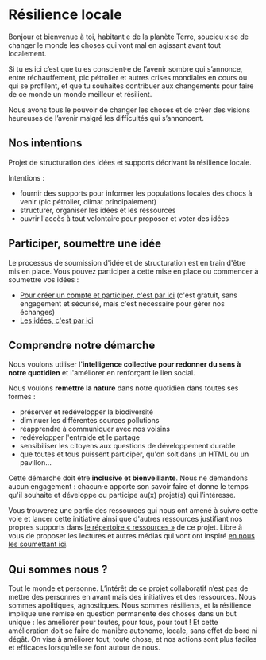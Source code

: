 # Résilience locale

Bonjour et bienvenue à toi, habitant·e de la planète Terre, soucieu·x·se de changer le monde les choses qui vont mal en agissant avant tout localement.

Si tu es ici c’est que tu es conscient·e de l’avenir sombre qui s’annonce, entre réchauffement, pic pétrolier et autres crises mondiales en cours ou qui se profilent, et que tu souhaites contribuer aux changements pour faire de ce monde un monde meilleur et résilient.

Nous avons tous le pouvoir de changer les choses et de créer des visions heureuses de l’avenir malgré les difficultés qui s’annoncent.


## Nos intentions

Projet de structuration des idées et supports décrivant la résilience locale.

Intentions :

- fournir des supports pour informer les populations locales des chocs à venir (pic pétrolier, climat principalement)
- structurer, organiser les idées et les ressources
- ouvrir l'accès à tout volontaire pour proposer et voter des idées

## Participer, soumettre une idée

Le processus de soumission d'idée et de structuration est en train d'être mis en place. Vous pouvez participer à cette mise en place ou commencer à soumettre vos idées :

- [Pour créer un compte et participer, c'est par ici](https://github.com/join?ref_cta=Sign+up&ref_loc=header+logged+out&ref_page=%2F%3Cuser-name%3E%2F%3Crepo-name%3E%2Fissues%2Findex&source=header-repo&source_repo=mbrehin%2Fresilience-locale) (c'est gratuit, sans engagement et sécurisé, mais c'est nécessaire pour gérer nos échanges)
- [Les idées, c'est par ici](https://github.com/mbrehin/resilience-locale/projects/1)

## Comprendre notre démarche

Nous voulons utiliser l'**intelligence collective pour redonner du sens à notre quotidien** et l'améliorer en renforçant le lien social.

Nous voulons **remettre la nature** dans notre quotidien dans toutes ses formes :

- préserver et redévelopper la biodiversité
- diminuer les différentes sources pollutions
- réapprendre à communiquer avec nos voisins
- redévelopper l'entraide et le partage
- sensibiliser les citoyens aux questions de développement durable
- que toutes et tous puissent participer, qu'on soit dans un HTML ou un pavillon…  

Cette démarche doit être **inclusive et bienveillante**. Nous ne demandons aucun engagement : chacun·e apporte son savoir faire et donne le temps qu'il souhaite et développe ou participe au(x) projet(s) qui l’intéresse.

Vous trouverez une partie des ressources qui nous ont amené à suivre cette voie et lancer cette initiative ainsi que d'autres ressources justifiant nos propres supports dans [le répertoire « ressources »](https://github.com/mbrehin/Soisy-resilience-locale/blob/master/ressources/README.md) de ce projet. Libre à vous de proposer les lectures et autres médias qui vont ont inspiré [en nous les soumettant ici](https://github.com/mbrehin/Soisy-resilience-locale/projects/2).

## Qui sommes nous ?

Tout le monde et personne. L’intérêt de ce projet collaboratif n’est pas de mettre des personnes en avant mais des initiatives et des ressources. Nous sommes apolitiques, agnostiques. Nous sommes résilients, et la résilience implique une remise en question permanente des choses dans un but unique : les améliorer pour toutes, pour tous, pour tout ! Et cette amélioration doit se faire de manière autonome, locale, sans effet de bord ni dégât. On vise à améliorer tout, toute chose, et nos actions sont plus faciles et efficaces lorsqu’elle se font autour de nous.
